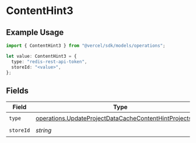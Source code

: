 # ContentHint3

## Example Usage

```typescript
import { ContentHint3 } from "@vercel/sdk/models/operations";

let value: ContentHint3 = {
  type: "redis-rest-api-token",
  storeId: "<value>",
};
```

## Fields

| Field                                                                                                                                | Type                                                                                                                                 | Required                                                                                                                             | Description                                                                                                                          |
| ------------------------------------------------------------------------------------------------------------------------------------ | ------------------------------------------------------------------------------------------------------------------------------------ | ------------------------------------------------------------------------------------------------------------------------------------ | ------------------------------------------------------------------------------------------------------------------------------------ |
| `type`                                                                                                                               | [operations.UpdateProjectDataCacheContentHintProjectsType](../../models/operations/updateprojectdatacachecontenthintprojectstype.md) | :heavy_check_mark:                                                                                                                   | N/A                                                                                                                                  |
| `storeId`                                                                                                                            | *string*                                                                                                                             | :heavy_check_mark:                                                                                                                   | N/A                                                                                                                                  |